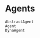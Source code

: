 # Agents

<!-- TODO: use autodocs when this issue get resolved https://github.com/JuliaDocs/Documenter.jl/issues/730 -->
```@docs
AbstractAgent
Agent
DynaAgent
```